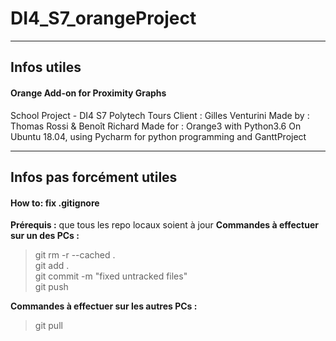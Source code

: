DI4_S7_orangeProject
====================

----------
Infos utiles
-------------
#### Orange Add-on for Proximity Graphs
School Project - DI4 S7 Polytech Tours
Client : Gilles Venturini
Made by : Thomas Rossi & Benoît Richard
Made for : Orange3 with Python3.6
On Ubuntu 18.04, using Pycharm for python programming and GanttProject

----------
Infos pas forcément utiles
-------------
#### How to: fix .gitignore

**Prérequis :** que tous les repo locaux soient à jour
**Commandes à effectuer sur un des PCs :**
> git rm -r --cached .<br />
> git add .<br />
> git commit -m "fixed untracked files"<br />
> git push<br />

**Commandes à effectuer sur les autres PCs :**
> git pull
